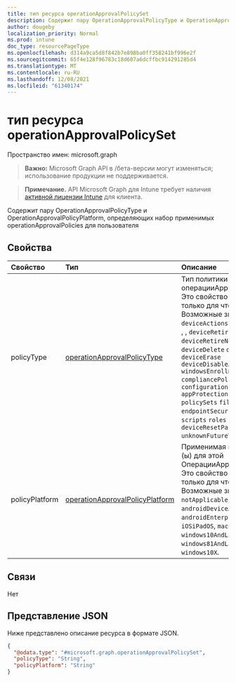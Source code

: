 ```yaml
---
title: тип ресурса operationApprovalPolicySet
description: Содержит пару OperationApprovalPolicyType и OperationApprovalPolicyPlatform, определяющих набор применимых operationApprovalPolicies для пользователя
author: dougeby
localization_priority: Normal
ms.prod: intune
doc_type: resourcePageType
ms.openlocfilehash: d314a9ca5d8f842b7e898ba0ff358241bf996e2f
ms.sourcegitcommit: 65f4e128f96783c18d607a6dcffbc914291285d4
ms.translationtype: MT
ms.contentlocale: ru-RU
ms.lasthandoff: 12/08/2021
ms.locfileid: "61340174"
---
```

# <a name="operationapprovalpolicyset-resource-type"></a>тип ресурса operationApprovalPolicySet

Пространство имен: microsoft.graph

> **Важно:** Microsoft Graph API в /бета-версии могут изменяться; использование продукции не поддерживается.

> **Примечание.** API Microsoft Graph для Intune требует наличия [активной лицензии Intune](https://go.microsoft.com/fwlink/?linkid=839381) для клиента.

Содержит пару OperationApprovalPolicyType и OperationApprovalPolicyPlatform, определяющих набор применимых operationApprovalPolicies для пользователя

## <a name="properties"></a>Свойства
|Свойство|Тип|Описание|
|:---|:---|:---|
|policyType|[operationApprovalPolicyType](../resources/intune-rbac-operationapprovalpolicytype.md)|Тип политики для этой операцииApprovalPolicy. Это свойство доступно только для чтения. Возможные значения: `deviceActions` `deviceWipe` , , , , , `deviceRetire` `deviceRetireNonCompliant` , `deviceDelete` `deviceLock` `deviceErase` `deviceDisableActivationLock` `windowsEnrollment` `compliancePolicies` , `configurationPolicies` `appProtectionPolicies` `policySets` `filters` `endpointSecurity` `apps` `scripts` `roles` `deviceResetPasscode` `unknownFutureValue` .|
|policyPlatform|[operationApprovalPolicyPlatform](../resources/intune-rbac-operationapprovalpolicyplatform.md)|Применимая платформа (ы) для этой ОперацииApprovalPolicy. Это свойство доступно только для чтения. Возможные значения: `notApplicable`, `androidDeviceAdministrator`, `androidEnterprise`, `iOSiPadOS`, `macOS`, `windows10AndLater`, `windows81AndLater`, `windows10X`.|

## <a name="relationships"></a>Связи
Нет

## <a name="json-representation"></a>Представление JSON
Ниже представлено описание ресурса в формате JSON.
<!-- {
  "blockType": "resource",
  "@odata.type": "microsoft.graph.operationApprovalPolicySet"
}
-->
``` json
{
  "@odata.type": "#microsoft.graph.operationApprovalPolicySet",
  "policyType": "String",
  "policyPlatform": "String"
}
```




